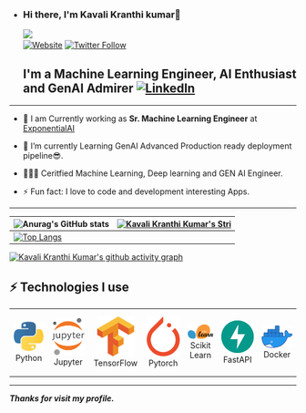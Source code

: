 - ### Hi there, I'm Kavali Kranthi kumar👋
  ![](https://komarev.com/ghpvc/?username=kranthi419&color=green)  
  [![Website](https://img.shields.io/website?label=kavali-kranthi-kumar-ml-engineer&style=for-the-badge&url=https%3A%2F%2Fcodestackr.com)](https://www.linkedin.com/in/kavali-kranthi-kumar-ml-engineer/)
  [![Twitter Follow](https://img.shields.io/twitter/follow/Kranthikumar419?color=1DA1F2&logo=twitter&style=for-the-badge)](https://x.com/Kranthikumar419)


  ## I'm a Machine Learning Engineer, AI Enthusiast and GenAI Admirer [![LinkedIn](https://img.shields.io/badge/linkedin-%230077B5.svg?style=for-the-badge&logo=linkedin&logoColor=white)](https://www.linkedin.com/in/kavali-kranthi-kumar-ml-engineer/)

---

  * 🔭 I am Currently working as **Sr. Machine Learning Engineer** at [ExponentialAI](https://exponentialai.com/)

  - 🌱 I’m currently Learning GenAI Advanced Production ready deployment pipeline😎.
  
  - 👨🏻‍🎓 Ceritfied Machine Learning, Deep learning and GEN AI Engineer.

  - ⚡ Fun fact: I love to code and development interesting Apps.

---
| ![Anurag's GitHub stats](https://github-readme-stats.vercel.app/api?username=kranthi419&show_icons=true&theme=radical) | [![Kavali Kranthi Kumar's Stri](https://streak-stats.demolab.com?user=kranthi419&theme=dark&border_radius=7&mode=weekly)](https://git.io/streak-stats) |
| ------------------------------------------------------------ | ------------------------------------------------------------ |
| [![Top Langs](https://github-readme-stats.vercel.app/api/top-langs/?username=kranthi419&layout=compact&&show_icons=true&theme=radical)](https://github.com/anuraghazra/github-readme-stats) |                                                              |



[![Kavali Kranthi Kumar's github activity graph](https://github-readme-activity-graph.vercel.app/graph?username=kranthi419&bg_color=ffffff&color=ff047d&line=9e4c98&point=403d3d&area=true&hide_border=true)](https://github.com/ashutosh00710/github-readme-activity-graph)





   ## ⚡ Technologies I use 

<div align="center">
<table align="center">
    <tr>
        <td align="center" width="140" height="112.43">
            <img src="./assets/icons/python.jpeg" width="65px"/>
            <br /> Python
        </td>
        <td align="center" width="140" height="112.43">
            <img src="./assets/icons/jupyter.png" width="65px"/>
            <br /> Jupyter
        </td>
        <td align="center" width="140" height="112.43">
            <img src="./assets/icons/tensorflow.png" width="65px"/>
            <br /> TensorFlow
        </td>
        <td align="center" width="140" height="112.43">
            <img src="./assets/icons/pytorch.png" width="65px"/>
            <br /> Pytorch
        </td>
        <td align="center" width="140" height="112.43">
            <img src="./assets/icons/scikitlearn.png" width="65px"/>
            <br /> Scikit Learn
        </td>
        <td align="center" width="140" height="112.43">
            <img src="./assets/icons/fastapi.png" width="65px"/>
            <br /> FastAPI
        </td>
        <td align="center" width="140" height="112.43">
            <img src="./assets/icons/docker.png" width="65px"/>
            <br /> Docker
        </td>
    </tr>
</table>
</div>  

---

***Thanks for visit my profile.***
